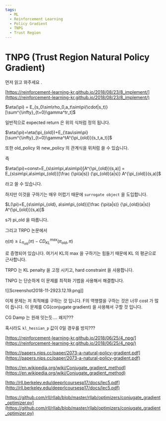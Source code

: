 ```yaml
---
tags:
  - ML
  - Reinforcement Learning
  - Policy Gradient
  - TNPG
  - Trust Region
---
```


# TNPG (Trust Region Natural Policy Gradient)

먼저 읽고 와주세요 .

[https://reinforcement-learning-kr.github.io/2018/08/23/8_implement/](https://reinforcement-learning-kr.github.io/2018/08/23/8_implement/)

$\eta(\pi) = E_{s_0\sim\rho_0,a_t\sim\pi(\cdot|s_t)}[\sum^{\infty}_{t=0}\gamma^tr_t]$

일반적으로 expected return 은 위의 식처럼 정의 됩니다.

$\eta(\pi)=\eta(\pi_{old})+E_{\tau\sim\pi}[\sum^{\infty}_{t=0}\gamma^tA^{\pi_{old}}(s_t,a_t)]$

또한 old_policy 와 new_policy 의 관계식을 위처럼 쓸 수 있습니다.

즉

$\eta(\pi)=const+E_{s\sim\pi,a\sim\pi}[A^{\pi_{old}}(s,a)] = E_{s\sim\pi,a\sim\pi_{old}}[\frac {\pi(a|s)} {\pi_{old}(a|s)} A^{\pi_{old}}(s,a)]$

라고 쓸 수 있습니다.

하지만 이것을 구하기는 매우 어렵기 때문에 `surrogate object` 을 도입합니다.

$L(\pi)=E_{s\sim\pi_{old}, a\sim\pi_{old}}[\frac {\pi(a|s)} {\pi_{old}(a|s)} A^{\pi_{old}}(s,a)]$

s가 pi_old 을 따릅니다.

그리고 TRPO 논문에서

$\eta(\pi) \geq L_{\pi_{old}}(\pi) -CD^{max}_{KL}(\pi_{old},\pi)$

로 증명되어 있습니다. 여기서 KL의 max 을 구하기는 힘들기 때문에 KL 의 평균으로 근사합니다.

TRPO 는 KL penalty 을 고정 시키고, hard constraint 을 사용합니다.

TNPG 는 단순하게 이 문제를 최적화 기법을 사용해서 해결합니다.

![[Screenshot2018-11-2923.12.19.png]]

이제 문제는 저 최적해를 구하는 것 입니다. F의 역행렬을 구하는 것은 너무 cost 가 많이 듭니다. 이 문제를 CG(conjugate gradient) 을 사용해서 구할 것 입니다.

CG Damp 는 원래 잇는듯.... 왜지???

혹시라도 `kl_hessian_p` 값이 0일 경우를 방지???

[https://reinforcement-learning-kr.github.io/2018/06/25/4_npg/](https://reinforcement-learning-kr.github.io/2018/06/25/4_npg/)

[https://papers.nips.cc/paper/2073-a-natural-policy-gradient.pdf](https://papers.nips.cc/paper/2073-a-natural-policy-gradient.pdf)

[https://en.wikipedia.org/wiki/Conjugate_gradient_method](https://en.wikipedia.org/wiki/Conjugate_gradient_method)

[http://rll.berkeley.edu/deeprlcoursesp17/docs/lec5.pdf](http://rll.berkeley.edu/deeprlcoursesp17/docs/lec5.pdf)

[https://github.com/rll/rllab/blob/master/rllab/optimizers/conjugate_gradient_optimizer.py](https://github.com/rll/rllab/blob/master/rllab/optimizers/conjugate_gradient_optimizer.py)
